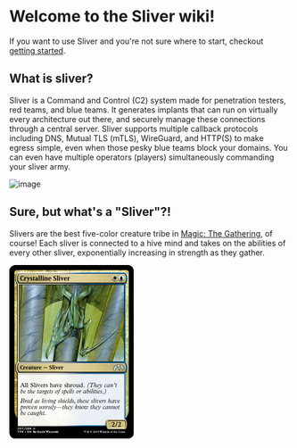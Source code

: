 # Welcome to the Sliver wiki!

If you want to use Sliver and you're not sure where to start, checkout [getting started](https://github.com/BishopFox/sliver/wiki/Getting-Started).

## What is sliver?

Sliver is a Command and Control (C2) system made for penetration testers, red teams, and blue teams. It generates implants that can run on virtually every architecture out there, and securely manage these connections through a central server. Sliver supports multiple callback protocols including DNS, Mutual TLS (mTLS), WireGuard, and HTTP(S) to make egress simple, even when those pesky blue teams block your domains. You can even have multiple operators (players) simultaneously commanding your sliver army.

![image](https://user-images.githubusercontent.com/43555923/59543161-56a38c00-8ebe-11e9-8eb2-ecea457976d1.png)

## Sure, but what's a "Sliver"?!

Slivers are the best five-color creature tribe in [Magic: The Gathering](https://magic.wizards.com/en), of course! Each sliver is connected to a hive mind and takes on the abilities of every other sliver, exponentially increasing in strength as they gather. 

![Sliver](https://raw.githubusercontent.com/BishopFox/sliver/master/.github/images/sliver.jpeg?token=AAGVUDRDHPMSBO5JFR3Q7RC5BL2YA)